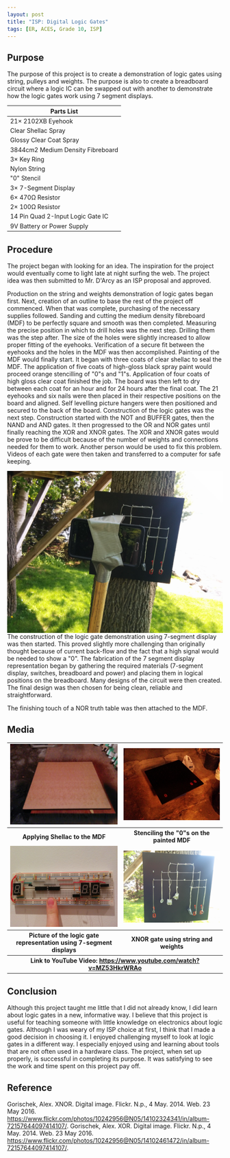 ```yaml
---
layout: post
title: "ISP: Digital Logic Gates"
tags: [ER, ACES, Grade 10, ISP]
---
```

Purpose
-------
The purpose of this project is to create a demonstration of logic gates using string, pulleys and weights. The purpose is also to create a breadboard circuit where a logic IC can be swapped out with another to demonstrate how the logic gates work using 7 segment displays.

Parts List|
----------|
21× 2102XB Eyehook|6× 1 1/2" 4d Nails
Clear Shellac Spray|Black Gloss Spray Paint
Glossy Clear Coat Spray|Fluorescent Orange Spray Paint
3844cm2 Medium Density Fibreboard|Duct Tape
3× Key Ring|10× Large Metal Washer
Nylon String|"1" Stencil
"0" Stencil|3× Self-leveling Picture Hangers
3× 7-Segment Display|2× SPDT Switch
6× 470Ω Resistor|2× 1MΩ Resistor
2× 100Ω Resistor|3904 NPN Transistor
14 Pin  Quad 2-Input Logic Gate IC|4049 Hex Inverting Buffer
9V Battery or Power Supply|DC Breakout Board


Procedure
---------
The project began with looking for an idea. The inspiration for the project would eventually come to light late at night surfing the web. The project idea was then submitted to Mr. D'Arcy as an ISP proposal and approved.

Production on the string and weights demonstration of logic gates began first. Next, creation of an outline to base the rest of the project off commenced. When that was complete, purchasing of the necessary supplies followed. Sanding and cutting the medium density fibreboard (MDF) to be perfectly square and smooth was then completed. Measuring the precise position in which to drill holes was the next step. Drilling them was the step after.  The size of the holes were slightly increased to allow proper fitting of the eyehooks. Verification of a secure fit between the eyehooks and the holes in the MDF was then accomplished. Painting of the MDF would finally start. It began with three coats of clear shellac to seal the MDF. The application of five coats of high-gloss black spray paint would proceed orange stencilling of "0"s and "1"s. Application of four coats of high gloss clear coat finished the job. The board was then left to dry between each coat for an hour and for 24 hours after the final coat. The 21 eyehooks and six nails were then placed in their respective positions on the board and aligned. Self levelling picture hangers were then positioned and secured to the back of the board. Construction of the logic gates was the next step. Construction started with the NOT and BUFFER gates, then the NAND and AND gates. It then progressed to the OR and NOR gates until finally reaching the XOR and XNOR gates. The XOR and XNOR gates would be prove to be difficult because of the number of weights and connections needed for them to work. Another person would be used to fix this problem. Videos of each gate were then taken and transferred to a computer for safe keeping.

<img style="float:right" src="/assets/img/ER%20Reports/Grade%2010/Digital%20Logic%20Gates/IMG_20160523_133336.jpg">

The construction of the logic gate demonstration using 7-segment display was then started. This proved slightly more challenging than originally thought because of current back-flow and the fact that a high signal would be needed to show a "0".  The fabrication of the 7 segment display representation began by gathering the required materials (7-segment display, switches,  breadboard and power) and placing them in logical positions on the breadboard. Many designs of the circuit were then created. The final design was then chosen for being clean, reliable and straightforward.

The finishing touch of a NOR truth table was then attached to the MDF.

Media
-----
<table>
  <tr>
    <td>
      <img src="/assets/img/ER%20Reports/Grade%2010/Digital%20Logic%20Gates/IMG_20160519_233237.jpg">
    </td>
    <td>
      <img src="/assets/img/ER%20Reports/Grade%2010/Digital%20Logic%20Gates/IMG_20160521_014307.jpg">
    </td>
  </tr>
  <tr>
    <th>Applying Shellac to the MDF</th>
    <th>Stenciling the "0"s on the painted MDF</th>
  </tr>
  <tr>
    <td>
      <img src="/assets/img/ER%20Reports/Grade%2010/Digital%20Logic%20Gates/IMG_20160523_221235.jpg">
    </td>
    <td>
      <img src="/assets/img/ER%20Reports/Grade%2010/Digital%20Logic%20Gates/IMG_20160523_133312.jpg">
    </td>
  </tr>
  <tr>
    <th>Picture of the logic gate representation using 7-segment displays</th>
    <th>XNOR gate using string and weights</th>
  </tr>
  <tr>
    <th colspan="2">Link to YouTube Video: <a href="https://www.youtube.com/watch?v=MZ53HkrWRAo">https://www.youtube.com/watch?v=MZ53HkrWRAo</a></th>
  </tr>
</table>


Conclusion
-----
Although this project taught me little that I did not already know, I did learn about logic gates in a new, informative way. I believe that this project is useful for teaching someone with little knowledge on electronics about logic gates. Although I was weary of my ISP choice at first, I think that I made a good decision in choosing it. I enjoyed challenging myself to look at logic gates in a different way. I especially enjoyed using and learning about tools that are not often used in a hardware class. The project, when set up properly, is successful in completing its purpose. It was satisfying to see the work and time spent on this project pay off.

Reference
-----
Gorischek, Alex. XNOR. Digital image. Flickr. N.p., 4 May. 2014. Web. 23 May 2016. <https://www.flickr.com/photos/10242956@N05/14102324341/in/album-72157644097414107/>.
Gorischek, Alex. XOR. Digital image. Flickr. N.p., 4 May. 2014. Web. 23 May 2016. <https://www.flickr.com/photos/10242956@N05/14102461472/in/album-72157644097414107/>.
